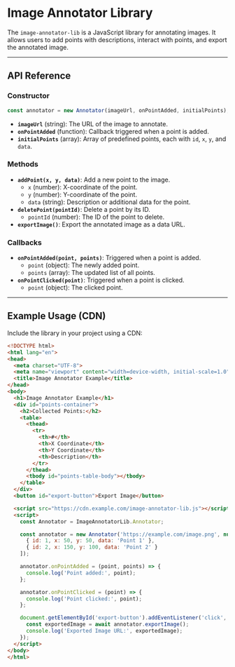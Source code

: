 # Image Annotator Library

The `image-annotator-lib` is a JavaScript library for annotating images. It allows users to add points with descriptions, interact with points, and export the annotated image.

---

## API Reference

### Constructor
```javascript
const annotator = new Annotator(imageUrl, onPointAdded, initialPoints);
```
- **`imageUrl`** (string): The URL of the image to annotate.
- **`onPointAdded`** (function): Callback triggered when a point is added.
- **`initialPoints`** (array): Array of predefined points, each with `id`, `x`, `y`, and `data`.

### Methods
- **`addPoint(x, y, data)`**: Add a new point to the image.
  - `x` (number): X-coordinate of the point.
  - `y` (number): Y-coordinate of the point.
  - `data` (string): Description or additional data for the point.
- **`deletePoint(pointId)`**: Delete a point by its ID.
  - `pointId` (number): The ID of the point to delete.
- **`exportImage()`**: Export the annotated image as a data URL.

### Callbacks
- **`onPointAdded(point, points)`**: Triggered when a point is added.
  - `point` (object): The newly added point.
  - `points` (array): The updated list of all points.
- **`onPointClicked(point)`**: Triggered when a point is clicked.
  - `point` (object): The clicked point.

---

## Example Usage (CDN)

Include the library in your project using a CDN:

```html
<!DOCTYPE html>
<html lang="en">
<head>
  <meta charset="UTF-8">
  <meta name="viewport" content="width=device-width, initial-scale=1.0">
  <title>Image Annotator Example</title>
</head>
<body>
  <h1>Image Annotator Example</h1>
  <div id="points-container">
    <h2>Collected Points:</h2>
    <table>
      <thead>
        <tr>
          <th>#</th>
          <th>X Coordinate</th>
          <th>Y Coordinate</th>
          <th>Description</th>
        </tr>
      </thead>
      <tbody id="points-table-body"></tbody>
    </table>
  </div>
  <button id="export-button">Export Image</button>

  <script src="https://cdn.example.com/image-annotator-lib.js"></script>
  <script>
    const Annotator = ImageAnnotatorLib.Annotator;

    const annotator = new Annotator('https://example.com/image.png', null, [
      { id: 1, x: 50, y: 50, data: 'Point 1' },
      { id: 2, x: 150, y: 100, data: 'Point 2' }
    ]);

    annotator.onPointAdded = (point, points) => {
      console.log('Point added:', point);
    };

    annotator.onPointClicked = (point) => {
      console.log('Point clicked:', point);
    };

    document.getElementById('export-button').addEventListener('click', async () => {
      const exportedImage = await annotator.exportImage();
      console.log('Exported Image URL:', exportedImage);
    });
  </script>
</body>
</html>